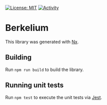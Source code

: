 [![License: MIT](https://img.shields.io/badge/License-MIT-yellow.svg)](https://opensource.org/licenses/MIT)
[![Activity](https://img.shields.io/github/commit-activity/m/BerkeliumLabs/berkelium)](https://github.com/BerkeliumLabs/berkelium/pulse)

# Berkelium

This library was generated with [Nx](https://nx.dev).

## Building

Run `npm run build` to build the library.

## Running unit tests

Run `npm test` to execute the unit tests via [Jest](https://jestjs.io).